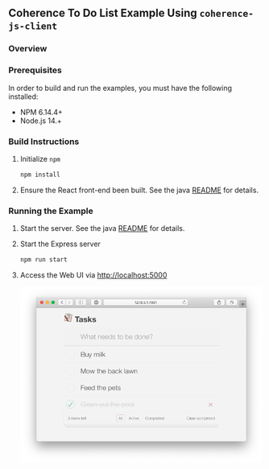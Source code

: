 ## Coherence To Do List Example Using `coherence-js-client`

### Overview

### Prerequisites

In order to build and run the examples, you must have the following installed:
* NPM 6.14.4+
* Node.js 14.+

### Build Instructions

1. Initialize `npm`
   ```bash
   npm install
   ```
2. Ensure the React front-end been built.  See the java [README](../java/README.md) for details.


### Running the Example

1.  Start the server.  See the java [README](../java/README.md) for details.

2.  Start the Express server
    ```bash
    npm run start
    ```

3.  Access the Web UI via [http://localhost:5000](http://localhost:5000)

    ![To Do List - React Client](../assets/react-client.png)
